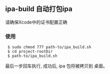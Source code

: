 
##  ipa-build 自动打包ipa

 请确保Xcode中的证书配置正确 

### 使用

```
 $ sudo chmod 777 path-to/ipa_build.sh
 $ cd project-rootDir
 $ path-to/ipa_build.sh 
```
最后一步回车执行, 成功后, ipa 包将被拷贝到 桌面。
